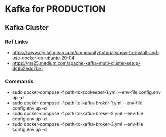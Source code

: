 # Kafka for PRODUCTION

## Kafka Cluster

### Ref Links

* https://www.digitalocean.com/community/tutorials/how-to-install-and-use-docker-on-ubuntu-20-04
* https://ms25.medium.com/apache-kafka-multi-cluster-setup-dc652edc7be1

### Commands

* sudo docker-compose -f path-to-zookeeper-1.yml --env-file config.env up -d
* sudo docker-compose -f path-to-kafka-broker-1.yml --env-file config.env up -d
* sudo docker-compose -f path-to-kafka-broker-2.yml --env-file config.env up -d
* sudo docker-compose -f path-to-kafka-broker-3.yml --env-file config.env up -d
